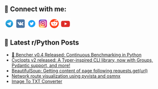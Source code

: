 ## 🔎 Connect with me:
[<img src="https://github.com/bullbesh/bullbesh/blob/main/images/Telegram.png" width="32" height="32" />](https://t.me/bullbesh)
[<img src="https://github.com/bullbesh/bullbesh/blob/main/images/VK.png" width="32" height="32" />](https://vk.com/bullbesh)
[<img src="https://github.com/bullbesh/bullbesh/blob/main/images/Twitter.png" width="32" height="32" />](https://twitter.com/bullbesh1)
[<img src="https://github.com/bullbesh/bullbesh/blob/main/images/Instagram.png" width="32" height="32" />](https://www.instagram.com/bullbesh)
[<img src="https://github.com/bullbesh/bullbesh/blob/main/images/Reddit.png" width="32" height="32" />](https://www.reddit.com/user/bullbesh)
[<img src="https://github.com/bullbesh/bullbesh/blob/main/images/YouTube.png" width="32" height="32" />](https://www.youtube.com/channel/UCtfjRs6uzgq5mfm8S06WTcg)

## 📕 Latest r/Python Posts
<!-- BLOG-POST-LIST:START -->
- [🐰 Bencher v0.4 Released: Continuous Benchmarking in Python](https://www.reddit.com/r/Python/comments/1987zgs/bencher_v04_released_continuous_benchmarking_in/)
- [Cyclopts v2 released: A Typer-inspired CLI library, now with Groups, Pydantic support, and more!](https://www.reddit.com/r/Python/comments/1987cir/cyclopts_v2_released_a_typerinspired_cli_library/)
- [BeautifulSoup: Getting content of page following requests.get&lpar;url&rpar;](https://www.reddit.com/r/Python/comments/19872th/beautifulsoup_getting_content_of_page_following/)
- [Network route visualization using pyvista and osmnx](https://www.reddit.com/r/Python/comments/19866st/network_route_visualization_using_pyvista_and/)
- [Image To TXT Converter](https://www.reddit.com/r/Python/comments/1985698/image_to_txt_converter/)
<!-- BLOG-POST-LIST:END -->
